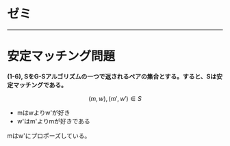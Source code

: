 # ゼミ
---
# 安定マッチング問題

**(1-6), SをG-Sアルゴリズムの一つで返されるペアの集合とする。すると、Sは安定マッチングである。**

$$(m,w),(m',w')\in S$$

* mはwよりw'が好き
* w'はm'よりmが好きである

mはw'にプロポーズしている。
